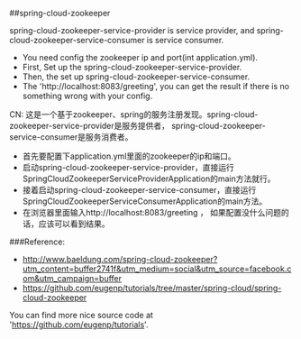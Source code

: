 ##spring-cloud-zookeeper

spring-cloud-zookeeper-service-provider is service provider, and 
spring-cloud-zookeeper-service-consumer is service consumer.

*  You need config the zookeeper ip and port(int application.yml). 
*  First, Set up the spring-cloud-zookeeper-service-provider.
*  Then, the set up spring-cloud-zookeeper-service-consumer.
*  The 'http://localhost:8083/greeting', you can get the result if there is no something wrong with your config.

CN:
这是一个基于zookeeper、spring的服务注册发现。spring-cloud-zookeeper-service-provider是服务提供者，
spring-cloud-zookeeper-service-consumer是服务消费者。


*  首先要配置下application.yml里面的zookeeper的ip和端口。
*  启动spring-cloud-zookeeper-service-provider，直接运行SpringCloudZookeeperServiceProviderApplication的main方法就行。
*  接着启动spring-cloud-zookeeper-service-consumer，直接运行SpringCloudZookeeperServiceConsumerApplication的main方法。
*  在浏览器里面输入http://localhost:8083/greeting ， 如果配置没什么问题的话，应该可以看到结果。


###Reference:
*  http://www.baeldung.com/spring-cloud-zookeeper?utm_content=buffer2741f&utm_medium=social&utm_source=facebook.com&utm_campaign=buffer
*  https://github.com/eugenp/tutorials/tree/master/spring-cloud/spring-cloud-zookeeper


You can find more nice source code at 'https://github.com/eugenp/tutorials'.